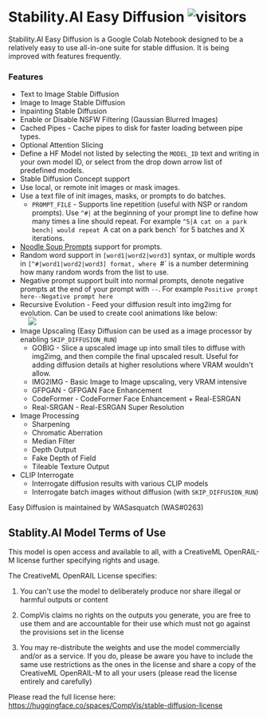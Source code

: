 # Stability.AI Easy Diffusion ![visitors](https://visitor-badge.glitch.me/badge?page_id=EasyDiffusion-github&left_color=blue&right_color=orange) 

Stability.AI Easy Diffusion is a Google Colab Notebook designed to be a relatively easy to use all-in-one suite for stable diffusion. It is being improved with features frequently. 

### Features
- Text to Image Stable Diffusion
- Image to Image Stable Diffusion
- Inpainting Stable Diffusion
- Enable or Disable NSFW Filtering (Gaussian Blurred Images)
- Cached Pipes - Cache pipes to disk for faster loading between pipe types.
- Optional Attention Slicing
- Define a HF Model not listed by selecting the `MODEL_ID` text and writing in your own model ID, or select from the drop down arrow list of predefined models.
- Stable Diffusion Concept support
- Use local, or remote init images or mask images. 
- Use a text file of init images, masks, or prompts to do batches.
  - `PROMPT_FILE` - Supports line repetition (useful with NSP or random prompts). Use `^#|` at the beginning of your prompt line to define how many times a line should repeat. For example `^5|A cat on a park bench| would repeat `A cat on a park bench` for 5 batches and X iterations. 
- [Noodle Soup Prompts](https://github.com/WASasquatch/noodle-soup-prompts) support for prompts.
- Random word support in `[word1|word2|word3]` syntax, or multiple words in `[^#|word1|word2|word3] format, where `#` is a number determining how many random words from the list to use.
- Negative prompt support built into normal prompts, denote negative prompts at the end of your prompt with `--`. For example `Positive prompt here--Negative prompt here`
- Recursive Evolution - Feed your diffusion result into img2img for evolution. Can be used to create cool animations like below:<br>
&nbsp;&nbsp;&nbsp;&nbsp;<img src="https://s4.gifyu.com/images/ezgif-2-6d22dcfde1_sm.gif">
- Image Upscaling (Easy Diffusion can be used as a image processor by enabling `SKIP_DIFFUSION_RUN`)
  - GOBIG - Slice a upscaled image up into small tiles to diffuse with img2img, and then compile the final upscaled result. Useful for adding diffusion details at higher resolutions where VRAM wouldn't allow.
  - IMG2IMG - Basic Image to Image upscaling, very VRAM intensive
  - GFPGAN - GFPGAN Face Enhancement
  - CodeFormer - CodeFormer Face Enhancement + Real-ESRGAN
  - Real-SRGAN - Real-ESRGAN Super Resolution
- Image Processing
  - Sharpening
  - Chromatic Aberration
  - Median Filter
  - Depth Output
  - Fake Depth of Field
  - Tileable Texture Output
- CLIP Interrogate
  - Interrogate diffusion results with various CLIP models
  - Interrogate batch images without diffusion (with `SKIP_DIFFUSION_RUN`)
  

Easy Diffusion is maintained by WASasquatch (WAS#0263)

## Stablity.AI Model Terms of Use

This model is open access and available to all, with a CreativeML OpenRAIL-M license further specifying rights and usage.

The CreativeML OpenRAIL License specifies:

1. You can't use the model to deliberately produce nor share illegal or harmful outputs or content

2. CompVis claims no rights on the outputs you generate, you are free to use them and are accountable for their use which must not go against the provisions set in the license

3. You may re-distribute the weights and use the model commercially and/or as a service. If you do, please be aware you have to include the same use restrictions as the ones in the license and share a copy of the CreativeML OpenRAIL-M to all your users (please read the license entirely and carefully)

Please read the full license here: https://huggingface.co/spaces/CompVis/stable-diffusion-license 
